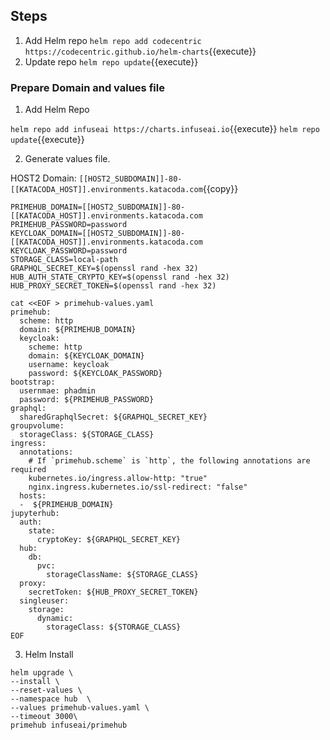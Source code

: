 ## Steps

1. Add Helm repo `helm repo add codecentric https://codecentric.github.io/helm-charts`{{execute}}
2. Update repo `helm repo update`{{execute}}

### Prepare Domain and values file

1. Add Helm Repo

`helm repo add infuseai https://charts.infuseai.io`{{execute}}
`helm repo update`{{execute}} 


2. Generate values file.

  HOST2 Domain: `[[HOST2_SUBDOMAIN]]-80-[[KATACODA_HOST]].environments.katacoda.com`{{copy}}

  ```
  PRIMEHUB_DOMAIN=[[HOST2_SUBDOMAIN]]-80-[[KATACODA_HOST]].environments.katacoda.com
  PRIMEHUB_PASSWORD=password
  KEYCLOAK_DOMAIN=[[HOST2_SUBDOMAIN]]-80-[[KATACODA_HOST]].environments.katacoda.com
  KEYCLOAK_PASSWORD=password
  STORAGE_CLASS=local-path
  GRAPHQL_SECRET_KEY=$(openssl rand -hex 32)
  HUB_AUTH_STATE_CRYPTO_KEY=$(openssl rand -hex 32)
  HUB_PROXY_SECRET_TOKEN=$(openssl rand -hex 32)

  cat <<EOF > primehub-values.yaml
  primehub:
    scheme: http
    domain: ${PRIMEHUB_DOMAIN}
    keycloak:
      scheme: http
      domain: ${KEYCLOAK_DOMAIN}
      username: keycloak
      password: ${KEYCLOAK_PASSWORD}
  bootstrap:
    usernmae: phadmin  
    password: ${PRIMEHUB_PASSWORD}
  graphql:
    sharedGraphqlSecret: ${GRAPHQL_SECRET_KEY}
  groupvolume:
    storageClass: ${STORAGE_CLASS}
  ingress:
    annotations:
      # If `primehub.scheme` is `http`, the following annotations are required
      kubernetes.io/ingress.allow-http: "true"
      nginx.ingress.kubernetes.io/ssl-redirect: "false"
    hosts:
    -  ${PRIMEHUB_DOMAIN}
  jupyterhub:
    auth:
      state:
        cryptoKey: ${GRAPHQL_SECRET_KEY}
    hub:
      db:
        pvc:
          storageClassName: ${STORAGE_CLASS}
    proxy:
      secretToken: ${HUB_PROXY_SECRET_TOKEN}
    singleuser:
      storage:
        dynamic:
          storageClass: ${STORAGE_CLASS}
  EOF
  ```

3. Helm Install

  ```
  helm upgrade \
  --install \
  --reset-values \
  --namespace hub  \
  --values primehub-values.yaml \
  --timeout 3000\
  primehub infuseai/primehub
  ```